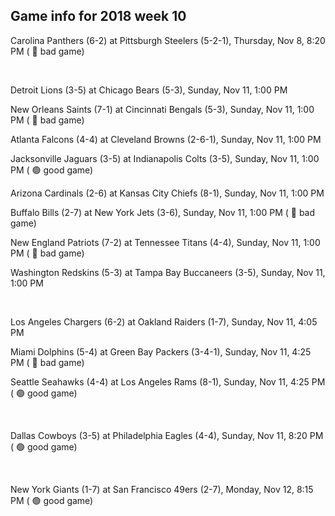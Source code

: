 ## Game info for 2018 week 10
Carolina Panthers (6-2) at Pittsburgh Steelers (5-2-1), Thursday, Nov 8, 8:20 PM (	:red_circle: bad game)


<br/>

Detroit Lions (3-5) at Chicago Bears (5-3), Sunday, Nov 11, 1:00 PM

New Orleans Saints (7-1) at Cincinnati Bengals (5-3), Sunday, Nov 11, 1:00 PM (	:red_circle: bad game)

Atlanta Falcons (4-4) at Cleveland Browns (2-6-1), Sunday, Nov 11, 1:00 PM

Jacksonville Jaguars (3-5) at Indianapolis Colts (3-5), Sunday, Nov 11, 1:00 PM (	:green_circle: good game)

Arizona Cardinals (2-6) at Kansas City Chiefs (8-1), Sunday, Nov 11, 1:00 PM

Buffalo Bills (2-7) at New York Jets (3-6), Sunday, Nov 11, 1:00 PM (	:red_circle: bad game)

New England Patriots (7-2) at Tennessee Titans (4-4), Sunday, Nov 11, 1:00 PM (	:red_circle: bad game)

Washington Redskins (5-3) at Tampa Bay Buccaneers (3-5), Sunday, Nov 11, 1:00 PM


<br/>

Los Angeles Chargers (6-2) at Oakland Raiders (1-7), Sunday, Nov 11, 4:05 PM

Miami Dolphins (5-4) at Green Bay Packers (3-4-1), Sunday, Nov 11, 4:25 PM (	:red_circle: bad game)

Seattle Seahawks (4-4) at Los Angeles Rams (8-1), Sunday, Nov 11, 4:25 PM (	:green_circle: good game)


<br/>

Dallas Cowboys (3-5) at Philadelphia Eagles (4-4), Sunday, Nov 11, 8:20 PM (	:green_circle: good game)


<br/>

New York Giants (1-7) at San Francisco 49ers (2-7), Monday, Nov 12, 8:15 PM (	:green_circle: good game)


